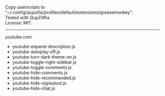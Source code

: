 
Copy userscripts to "~/.config/qupzilla/profiles/default/extensions/greasemonkey".  
Tested with QupZillKa.  
License: MIT.  

---

youtube.com
 - youtube-expand-description.js
 - youtube-autoplay-off.js
 - youtube-turn-dark-theme-on.js
 - youtube-toggle-right-sidebar.js
 - youtube-toggle-comments.js
 - youtube-hide-comments.js
 - youtube-hide-recommended.js
 - youtube-hide-signedout.js
 - youtube-hide-chat.js



 
